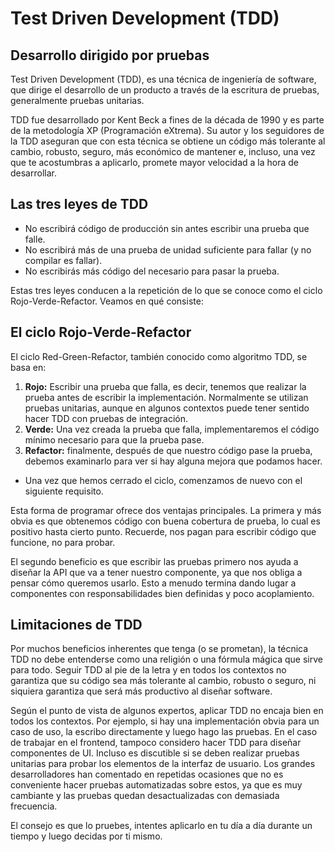 # Test Driven Development (TDD)

## Desarrollo dirigido por pruebas

Test Driven Development (TDD), es una técnica de ingeniería de software, que dirige el desarrollo de un producto a través de la escritura de pruebas, generalmente pruebas unitarias.

TDD fue desarrollado por Kent Beck a fines de la década de 1990 y es parte de la metodología XP (Programación eXtrema). Su autor y los seguidores de la TDD aseguran que con esta técnica se obtiene un código más tolerante al cambio, robusto, seguro, más económico de mantener e, incluso, una vez que te acostumbras a aplicarlo, promete mayor velocidad a la hora de desarrollar.

## Las tres leyes de TDD

- No escribirá código de producción sin antes escribir una prueba que falle.
- No escribirá más de una prueba de unidad suficiente para fallar (y no compilar es fallar).
- No escribirás más código del necesario para pasar la prueba.

Estas tres leyes conducen a la repetición de lo que se conoce como el ciclo Rojo-Verde-Refactor. Veamos en qué consiste:

## El ciclo Rojo-Verde-Refactor

El ciclo Red-Green-Refactor, también conocido como algoritmo TDD, se basa en:

1. **Rojo:** Escribir una prueba que falla, es decir, tenemos que realizar la prueba antes de escribir la implementación. Normalmente se utilizan pruebas unitarias, aunque en algunos contextos puede tener sentido hacer TDD con pruebas de integración.
2. **Verde:** Una vez creada la prueba que falla, implementaremos el código mínimo necesario para que la prueba pase.
3. **Refactor:** finalmente, después de que nuestro código pase la prueba, debemos examinarlo para ver si hay alguna mejora que podamos hacer.

- Una vez que hemos cerrado el ciclo, comenzamos de nuevo con el siguiente requisito.

Esta forma de programar ofrece dos ventajas principales. La primera y más obvia es que obtenemos código con buena cobertura de prueba, lo cual es positivo hasta cierto punto. Recuerde, nos pagan para escribir código que funcione, no para probar.

El segundo beneficio es que escribir las pruebas primero nos ayuda a diseñar la API que va a tener nuestro componente, ya que nos obliga a pensar cómo queremos usarlo. Esto a menudo termina dando lugar a componentes con responsabilidades bien definidas y poco acoplamiento.

## Limitaciones de TDD

Por muchos beneficios inherentes que tenga (o se prometan), la técnica TDD no debe entenderse como una religión o una fórmula mágica que sirve para todo. Seguir TDD al pie de la letra y en todos los contextos no garantiza que su código sea más tolerante al cambio, robusto o seguro, ni siquiera garantiza que será más productivo al diseñar software.

Según el punto de vista de algunos expertos, aplicar TDD no encaja bien en todos los contextos. Por ejemplo, si hay una implementación obvia para un caso de uso, la escribo directamente y luego hago las pruebas. En el caso de trabajar en el frontend, tampoco considero hacer TDD para diseñar componentes de UI. Incluso es discutible si se deben realizar pruebas unitarias para probar los elementos de la interfaz de usuario. Los grandes desarrolladores han comentado en repetidas ocasiones que no es conveniente hacer pruebas automatizadas sobre estos, ya que es muy cambiante y las pruebas quedan desactualizadas con demasiada frecuencia.

El consejo es que lo pruebes, intentes aplicarlo en tu día a día durante un tiempo y luego decidas por ti mismo.

